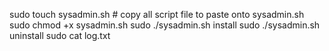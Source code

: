 sudo touch sysadmin.sh # copy all script file to paste onto sysadmin.sh
sudo chmod +x sysadmin.sh
sudo ./sysadmin.sh install
sudo ./sysadmin.sh uninstall
sudo cat log.txt
